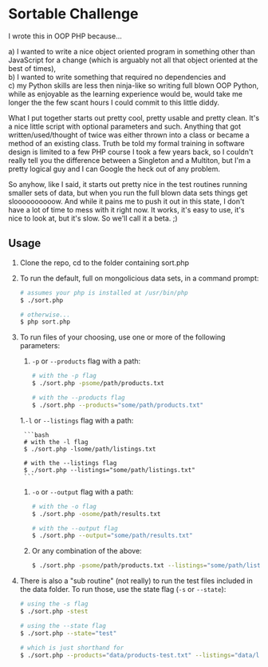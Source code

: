 # Sortable Challenge

I wrote this in OOP PHP because... 

a) I wanted to write a nice object oriented program in something other than JavaScript for a change (which is arguably not all that object oriented at the best of times),    
b) I wanted to write something that required no dependencies and    
c) my Python skills are less then ninja-like so writing full blown OOP Python, while as enjoyable as the learning experience would be, would take me longer the the few scant hours I could commit to this little diddy.

What I put together starts out pretty cool, pretty usable and pretty clean. It's a nice little script with optional parameters and such. Anything that got written/used/thought of twice was either thrown into a class or became a method of an existing class. Truth be told my formal training in software design is limited to a few PHP course I took a few years back, so I couldn't really tell you the difference between a Singleton and a Multiton, but I'm a pretty logical guy and I can Google the heck out of any problem.

So anyhow, like I said, it starts out pretty nice in the test routines running smaller sets of data, but when you run the full blown data sets things get sloooooooooow. And while it pains me to push it out in this state, I don't have a lot of time to mess with it right now. It works, it's easy to use, it's nice to look at, but it's slow. So we'll call it a beta. ;)

## Usage

1. Clone the repo, cd to the folder containing sort.php
1. To run the default, full on mongolicious data sets, in a command prompt:

	```bash
	# assumes your php is installed at /usr/bin/php
	$ ./sort.php

	# otherwise...
	$ php sort.php
	```
1. To run files of your choosing, use one or more of the following parameters:

	1. `-p` or `--products` flag with a path:

		```bash
		# with the -p flag
		$ ./sort.php -psome/path/products.txt

		# with the --products flag
		$ ./sort.php --products="some/path/products.txt"
		```

	1.`-l` or `--listings` flag with a path:

		```bash
		# with the -l flag
		$ ./sort.php -lsome/path/listings.txt

		# with the --listings flag
		$ ./sort.php --listings="some/path/listings.txt"
		```

	1. `-o` or `--output` flag with a path:

		```bash
		# with the -o flag
		$ ./sort.php -osome/path/results.txt

		# with the --output flag
		$ ./sort.php --output="some/path/results.txt"
		```
	1. Or any combination of the above:

		```bash
		$ ./sort.php -psome/path/products.txt --listings="some/path/listings.txt" -osome/path/results.txt
		```
1. There is also a "sub routine" (not really) to run the test files included in the data folder. To run those, use the state flag (`-s` or `--state`):

	```bash
	# using the -s flag
	$ ./sort.php -stest

	# using the --state flag
	$ ./sort.php --state="test"

	# which is just shorthand for
	$ ./sort.php --products="data/products-test.txt" --listings="data/listings-test.txt" --output="results-test.txt"


